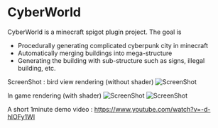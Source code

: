 # CyberWorld


CyberWorld is a minecraft spigot plugin project. The goal is 
  - Procedurally generating complicated cyberpunk city in minecraft 
  - Automatically merging buildings into mega-structure
  - Generating the building with sub-structure such as signs, illegal building, etc.

ScreenShot : 
bird view rendering (without shader)
![ScreenShot](http://i.imgur.com/88ZMhRM.png)

In game rendering (with shader)
![ScreenShot](http://i.imgur.com/JBseZLc.png)
![ScreenShot](http://i.imgur.com/wz9SNm7.png)

A short 1minute demo video : 
https://www.youtube.com/watch?v=-d-hIOFy1WI